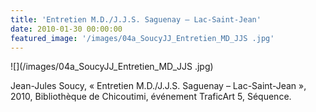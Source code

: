 ```yaml
---
title: 'Entretien M.D./J.J.S. Saguenay – Lac-Saint-Jean'
date: 2010-01-30 00:00:00
featured_image: '/images/04a_SoucyJJ_Entretien_MD_JJS .jpg'
---
```


![](/images/04a_SoucyJJ_Entretien_MD_JJS .jpg)

Jean-Jules Soucy, « Entretien M.D./J.J.S. Saguenay – Lac-Saint-Jean », 2010, Bibliothèque de Chicoutimi, événement TraficArt 5, Séquence.
